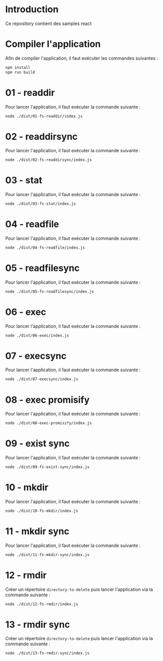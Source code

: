 # Introduction

Ce repository contient des samples react

# Compiler l'application

Afin de compiler l'application, il faut exécuter les commandes suivantes :

```bash
npm install
npm run build
```

# 01 - readdir

Pour lancer l'application, il faut exécuter la commande suivante :

```bash
node ./dist/01-fs-readdir/index.js
```

# 02 - readdirsync

Pour lancer l'application, il faut exécuter la commande suivante :

```bash
node ./dist/02-fs-readdirsync/index.js
```

# 03 - stat

Pour lancer l'application, il faut exécuter la commande suivante :

```bash
node ./dist/03-fs-stat/index.js
```

# 04 - readfile

Pour lancer l'application, il faut exécuter la commande suivante :

```bash
node ./dist/04-fs-readfile/index.js
```

# 05 - readfilesync

Pour lancer l'application, il faut exécuter la commande suivante :

```bash
node ./dist/05-fs-readfilesync/index.js
```

# 06 - exec

Pour lancer l'application, il faut exécuter la commande suivante :

```bash
node ./dist/06-exec/index.js
```

# 07 - execsync

Pour lancer l'application, il faut exécuter la commande suivante :

```bash
node ./dist/07-execsync/index.js
```

# 08 - exec promisify

Pour lancer l'application, il faut exécuter la commande suivante :

```bash
node ./dist/08-exec-promisify/index.js
```

# 09 - exist sync

Pour lancer l'application, il faut exécuter la commande suivante :

```bash
node ./dist/09-fs-exist-sync/index.js
```

# 10 - mkdir

Pour lancer l'application, il faut exécuter la commande suivante :

```bash
node ./dist/10-fs-mkdir/index.js
```

# 11 - mkdir sync

Pour lancer l'application, il faut exécuter la commande suivante :

```bash
node ./dist/11-fs-mkdir-sync/index.js
```

# 12 - rmdir

Créer un répertoire `directory-to-delete` puis lancer l'application via la commande suivante :

```bash
node ./dist/12-fs-rmdir/index.js
```

# 13 - rmdir sync

Créer un répertoire `directory-to-delete` puis lancer l'application via la commande suivante :

```bash
node ./dist/13-fs-rmdir-sync/index.js
```
